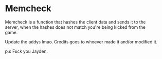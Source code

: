 # Memcheck
Memcheck is a function that hashes the client data and sends it to the server, when the hashes does not match you're being kicked from the game.

Update the addys lmao.
Credits goes to whoever made it and/or modified it.

p.s Fuck you Jayden.
